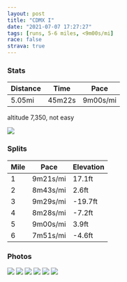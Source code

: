 ```yaml
---
layout: post
title: "CDMX I"
date: "2021-07-07 17:27:27"
tags: [runs, 5-6 miles, <9m00s/mi]
race: false
strava: true
---
```


### Stats

| Distance | Time | Pace |
|----------|------|------|
|5.05mi|45m22s|9m00s/mi|

altitude 7,350, not easy

<img src='https://maps.googleapis.com/maps/api/staticmap?maptype=roadmap&path=enc:umpuBlif|Qa@NIJMFQAu@Ro@FWJa@B]Ha@L_@V}APKPIFqBr@e@XWHOB_@AICOHS\KFa@^kCrAoA`@EHKFWHY?QF[D[La@TF~@OVETB\ST?FFN@PL\^`@DR\t@@XFP^`@l@rANf@PjAJ\`@|@@VCL_@DCLa@VITAb@G\SECJ@LPPXA^K`@?h@GV\Jn@NRRLBBX|@PR^bAHr@FVl@pAVjAHF\j@@p@GjAHTXX^@FJTx@Hp@Ph@HFETDYEGTl@B^Lb@Xn@ZZBFJd@Nf@|@zA`@x@^bAz@bAVb@Rf@Bf@Z|@AFLHDA?EGCQ@\IXM\Yj@r@b@Nv@b@\Ab@F^`@LZDPCAFGLMNc@CMo@DWM[U][_@K_@SkAaAWMIM_@KWJGAGIOa@OYO@Ua@[Ww@sAg@k@Mg@Ee@WSE?GSQSQe@Gg@Cs@Qe@EiA_@k@GYP_AIe@QM_@QUWW_@QeAUw@Q]a@KYS]kA_@m@EQa@a@q@]s@MEGEe@N_AAUHUNKN_@LOCi@Lg@HI@]A@Sa@CAIOKIKGi@?CCUk@?WSu@Gc@Ww@W[g@_@y@{@o@_@Do@Os@AKc@w@C_ANaAL_@AIIO@_@j@s@L@NMTI^CF@h@Kb@YL?NB?Fn@m@HAVHf@Wf@m@j@EFIn@ElA[FQAETXFSb@S^GJWHI`@UVa@|As@L?PF^@V?`@GR@`@J`@Qf@Ob@W\IZ?PBPALA^Od@EPOj@kARO`@@f@CVO\KTED@H\DTFHTFfB]Jc@AIQ[ISEa@Qc@I[EWR[Wq@Uy@SyAKI[_CKk@Ag@Gm@Oe@C_@YgBMo@AID[Ae@WqAMsABGFAZ@j@Ah@F~B@tAJ?t@Kt@MJ_@I?Gp@]TNt@r@DbATv@Hb@CVJpBZd@^rCBpB^fCLd@Lx@?NBHDV?l@m@XgB`@[@UBa@NgALg@VuANKJBf@F`@ABi@PkBTg@JWAKKCMQe@CSFYAWB[b@Gr@a@HCj@DV@d@KHf@AHPnAAJY\YLw@TgALg@BCCMaAFK\QTIz@TNQC_@IMs@b@c@J_@Na@L&key=AIzaSyC1MId7bFpkLXNAaYhBSTb8jLyiSqzbDtM&size=800x800&markers=color:yellow|label:S|19.42251,-99.16071&markers=color:green|label:F|19.42183999999999,-99.16060000000003'>

### Splits

| Mile | Pace | Elevation |
|------|------|-----------|
|1|9m21s/mi|17.1ft|
|2|8m43s/mi|2.6ft|
|3|9m29s/mi|-19.7ft|
|4|8m28s/mi|-7.2ft|
|5|9m00s/mi|3.9ft|
|6|7m51s/mi|-4.6ft|

### Photos
<img src='https://dgtzuqphqg23d.cloudfront.net/UJv7Y437t2m_O6pJP-5Z01tWv5HoUMrBftPf0ZXtOTw-576x768.jpg'>

<img src='https://dgtzuqphqg23d.cloudfront.net/b7LaKjw17yLOvuhOFxoz2w6-440WK5cNxYpWsUdmdiU-576x768.jpg'>

<img src='https://dgtzuqphqg23d.cloudfront.net/--I3fcF6wnfCiGZDYKGjAisVeEpCF9UxzAYG8uICDN0-576x768.jpg'>

<img src='https://dgtzuqphqg23d.cloudfront.net/Omu1C3wT-AYYeR1_GaWmmEIWzApOerO0paGqbH7zGvs-576x768.jpg'>

<img src='https://dgtzuqphqg23d.cloudfront.net/uRRP7RGRcx1kvh_E2h8eC5CBG4o1fNELbCd4hwIvW-g-768x576.jpg'>

<img src='https://dgtzuqphqg23d.cloudfront.net/Lq5fJPKiiYYZLl0PgFPmYI4SHwC4Rft8uQQpw0dxHlw-432x768.jpg'>
